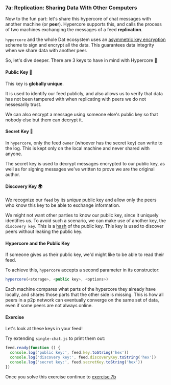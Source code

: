 ### 7a: Replication: Sharing Data With Other Computers

Now to the fun part: let's share this hypercore of chat messages with another machine (or **peer**). Hypercore supports this, and calls the process of two machines exchanging the messages of a feed **replication**.

`hypercore` and the whole Dat ecosystem uses an [asymmetric key encryption](https://en.wikipedia.org/wiki/Public-key_cryptography) scheme to sign and encrypt all the data. This guarantees data integrity when we share data with another peer.

So, let's dive deeper. There are 3 keys to have in mind with Hypercore :stars:

#### Public Key 🔑

This key is **globally unique**.

It is used to identify our feed publicly, and also allows us to verify that data has not been tampered with when replicating with peers we do not nessesarily trust.

We can also encrypt a message using someone else's public key so that nobody else but them can decrypt it.

#### Secret Key 🔐

In `hypercore`, only the feed `owner` (whoever has the secret key) can write to the log. This is kept only on the local machine and never shared with anyone.

The secret key is used to decrypt messages encrypted to our public key, as well as for signing messages we've written to prove we are the original author.

#### Discovery Key 🌍

We recognize our `feed` by its _unique_ public key and allow only the peers who know this key to be able to exchange information.

We might not want other parties to know our public key, since it uniquely identifies us. To avoid such a scenario, we can make use of another key, the `discovery key`. This is a [hash](https://en.wikipedia.org/wiki/Hash_function) of the public key. This key is used to discover peers without leaking the public key.

#### Hypercore and the Public Key

If someone gives us their public key, we'd might like to be able to read their feed.

To achieve this, `hypercore` accepts a second parameter in its constructor:
```javascript
hypercore(<storage>, <public key>, <options>)
```

Each machine compares what parts of the hypercore they already have locally, and shares those parts that the other side is missing. This is how all peers in a p2p network can eventually converge on the same set of data, even if some peers are not always online.

#### Exercise

Let's look at these keys in your feed!

Try extending `single-chat.js` to print them out:

```js
feed.ready(function () {
  console.log('public key:', feed.key.toString('hex'))
  console.log('discovery key:', feed.discoveryKey.toString('hex'))
  console.log('secret key:', feed.secretKey.toString('hex'))
})
```

Once you solve this exercise continue to [exercise 7b](07b.html)
